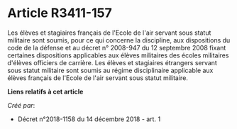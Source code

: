# Article R3411-157

Les élèves et stagiaires français de l'Ecole de l'air servant sous statut militaire sont soumis, pour ce qui concerne la
discipline, aux dispositions du code de la défense et au décret n° 2008-947 du 12 septembre 2008 fixant certaines
dispositions applicables aux élèves militaires des écoles militaires d'élèves officiers de carrière. Les élèves et stagiaires
étrangers servant sous statut militaire sont soumis au régime disciplinaire applicable aux élèves français de l'Ecole de
l'air servant sous statut militaire.

**Liens relatifs à cet article**

_Créé par_:

  - Décret n°2018-1158 du 14 décembre 2018 - art. 1
